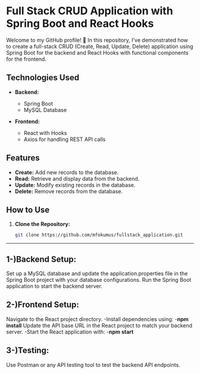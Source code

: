 # Full Stack CRUD Application with Spring Boot and React Hooks

Welcome to my GitHub profile! 👋 In this repository, I've demonstrated how to create a full-stack CRUD (Create, Read, Update, Delete) application using Spring Boot for the backend and React Hooks with functional components for the frontend.

## Technologies Used

- **Backend:**
  - Spring Boot
  - MySQL Database

- **Frontend:**
  - React with Hooks
  - Axios for handling REST API calls

## Features

- **Create:** Add new records to the database.
- **Read:** Retrieve and display data from the backend.
- **Update:** Modify existing records in the database.
- **Delete:** Remove records from the database.

## How to Use

1. **Clone the Repository:**
   ```bash
   git clone https://github.com/mfokumus/fullstack_application.git
------------------------------------------------------------------------
## 1-)Backend Setup:
Set up a MySQL database and update the application.properties file in the Spring Boot project with your database configurations.
Run the Spring Boot application to start the backend server.
## 2-)Frontend Setup:
Navigate to the React project directory.
-Install dependencies using:
-**npm install**
Update the API base URL in the React project to match your backend server.
-Start the React application with:
-**npm start**

## 3-)Testing:
Use Postman or any API testing tool to test the backend API endpoints.


